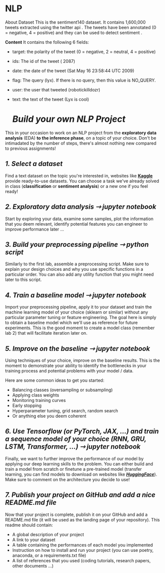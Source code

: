 # NLP

About Dataset
This is the sentiment140 dataset. It contains 1,600,000 tweets extracted using the twitter api . The tweets have been annotated (0 = negative, 4 = positive) and they can be used to detect sentiment .

**Content**
It contains the following 6 fields:

- target: the polarity of the tweet (0 = negative, 2 = neutral, 4 = positive)

- ids: The id of the tweet ( 2087)

- date: the date of the tweet (Sat May 16 23:58:44 UTC 2009)

- flag: The query (lyx). If there is no query, then this value is NO_QUERY.

- user: the user that tweeted (robotickilldozr)

- text: the text of the tweet (Lyx is cool)


  # ***Build your own NLP Project***

This in your occasion to work on an NLP project from the **exploratory data analysis** (EDA) **to the inference phase**, on a topic of your choice. Don't be intimadated by the number of steps, there's almost nothing new compared to previous assignments!

## ***1. Select a dataset***

Find a text dataset on the topic you're interested in, websites like [**Kaggle**](https://www.kaggle.com/datasets) provide ready-to-use datasets. You can choose a task we've already solved in class (**classification** or **sentiment analysis**) or a new one if you feel ready!

## ***2. Exploratory data analysis $⇾$ jupyter notebook***

Start by exploring your data, examine some samples, plot the information that you deem relevant, identify potential features you can engineer to improve performance later ...

## ***3. Build your preprocessing pipeline $⇾$ python script***

Similarly to the first lab, assemble a preprocessing script. Make sure to explain your design choices and why you use specific functions in a particular order. You can also add any utility function that you might need later to this script.

## ***4. Train a baseline model $⇾$ jupyter notebook***

Import your preprocessing pipeline, apply it to your dataset and train the machine learning model of your choice (sklearn or similar) without any particular parameter tuning or feature engineering. The goal here is simply to obtain a baseline model which we'll use as reference for future experiments. This is the good moment to create a model class (remember lab 2) that will facilitate iteration later on.

## ***5. Improve on the baseline $⇾$ jupyter notebook***

Using techniques of your choice, improve on the baseline results. This is the moment to demonstrate your ability to identify the bottlenecks in your training process and potential problems with your model / data.

Here are some common ideas to get you started:

* Balancing classes (oversampling or subsampling)
* Applying class weights
* Monitoring training curves
* Early stopping
* Hyperparameter tuning, grid search, random search
* Or anything else you deem coherent

## ***6. Use Tensorflow (or PyTorch, JAX, ...) and train a sequence model of your choice (RNN, GRU, LSTM, Transformer, ...) $⇾$ jupyter notebook***

Finally, we want to further improve the performance of our model by applying our deep learning skills to the problem. You can either build and train a model from scratch or finetune a pre-trained model (transfer learning, you can find models to download on websites like [***HuggingFace***](https://huggingface.co/models)). Make sure to comment on the architecture you decide to use!

## ***7. Publish your project on GitHub and add a nice README.md file***

Now that your project is complete, publish it on your GitHub and add a README.md file (it will be used as the landing page of your repository). This readme should contain:

* A global description of your project
* A link to your dataset
* A table containing the performances of each model you implemented
* Instruction on how to install and run your project (you can use poetry, anaconda, or a requirements.txt file)
* A list of references that you used (coding tutorials, research papers, other documents ...)
